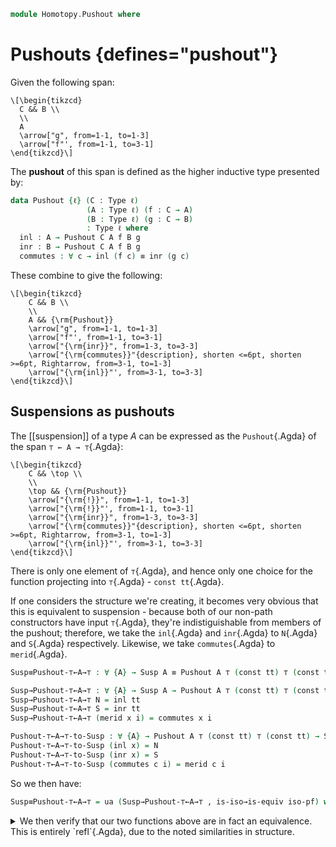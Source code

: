 <!--
```agda
open import 1Lab.Prelude

open import Homotopy.Space.Suspension
```
-->


```agda
module Homotopy.Pushout where
```

# Pushouts {defines="pushout"}

Given the following span:

~~~{.quiver}
\[\begin{tikzcd}
  C && B \\
  \\
  A
  \arrow["g", from=1-1, to=1-3]
  \arrow["f"', from=1-1, to=3-1]
\end{tikzcd}\]
~~~

The **pushout** of this span is defined as the higher inductive type
presented by:
```agda
data Pushout {ℓ} (C : Type ℓ)
                 (A : Type ℓ) (f : C → A)
                 (B : Type ℓ) (g : C → B)
                 : Type ℓ where
  inl : A → Pushout C A f B g
  inr : B → Pushout C A f B g
  commutes : ∀ c → inl (f c) ≡ inr (g c)
```

These combine to give the following:

~~~{.quiver}
\[\begin{tikzcd}
	C && B \\
	\\
	A && {\rm{Pushout}}
	\arrow["g", from=1-1, to=1-3]
	\arrow["f"', from=1-1, to=3-1]
	\arrow["{\rm{inr}}", from=1-3, to=3-3]
	\arrow["{\rm{commutes}}"{description}, shorten <=6pt, shorten >=6pt, Rightarrow, from=3-1, to=1-3]
	\arrow["{\rm{inl}}"', from=3-1, to=3-3]
\end{tikzcd}\]
~~~

## Suspensions as pushouts

The [[suspension]] of a type $A$ can be expressed as the  `Pushout`{.Agda}
of the span `⊤ ← A → ⊤`{.Agda}:

~~~{.quiver}
\[\begin{tikzcd}
	C && \top \\
	\\
	\top && {\rm{Pushout}}
	\arrow["{\rm{!}}", from=1-1, to=1-3]
	\arrow["{\rm{!}}"', from=1-1, to=3-1]
	\arrow["{\rm{inr}}", from=1-3, to=3-3]
	\arrow["{\rm{commutes}}"{description}, shorten <=6pt, shorten >=6pt, Rightarrow, from=3-1, to=1-3]
	\arrow["{\rm{inl}}"', from=3-1, to=3-3]
\end{tikzcd}\]
~~~

<!--
```agda
const : {A B : Type} → A → B → A
const t _ = t
```
-->

There is only one element of `⊤`{.Agda}, and hence only one choice
for the function projecting into `⊤`{.Agda} - `const tt`{.Agda}.

If one considers the structure we're creating, it becomes very
obvious that this is equivalent to suspension - because both of our
non-path constructors have input `⊤`{.Agda}, they're indistiguishable
from members of the pushout; therefore, we take the
`inl`{.Agda} and `inr`{.Agda} to `N`{.Agda} and
`S`{.Agda} respectively.
Likewise, we take `commutes`{.Agda} to
`merid`{.Agda}.

```agda
Susp≡Pushout-⊤←A→⊤ : ∀ {A} → Susp A ≡ Pushout A ⊤ (const tt) ⊤ (const tt)

Susp→Pushout-⊤←A→⊤ : ∀ {A} → Susp A → Pushout A ⊤ (const tt) ⊤ (const tt)
Susp→Pushout-⊤←A→⊤ N = inl tt
Susp→Pushout-⊤←A→⊤ S = inr tt
Susp→Pushout-⊤←A→⊤ (merid x i) = commutes x i

Pushout-⊤←A→⊤-to-Susp : ∀ {A} → Pushout A ⊤ (const tt) ⊤ (const tt) → Susp A
Pushout-⊤←A→⊤-to-Susp (inl x) = N
Pushout-⊤←A→⊤-to-Susp (inr x) = S
Pushout-⊤←A→⊤-to-Susp (commutes c i) = merid c i
```

So we then have:

```agda
Susp≡Pushout-⊤←A→⊤ = ua (Susp→Pushout-⊤←A→⊤ , is-iso→is-equiv iso-pf) where
```

<details><summary> We then verify that our two functions above are in fact
an equivalence. This is entirely `refl`{.Agda}, due to the noted
similarities in structure.</summary>
```agda
  open is-iso

  iso-pf : is-iso Susp→Pushout-⊤←A→⊤
  iso-pf .inv = Pushout-⊤←A→⊤-to-Susp 
  iso-pf .rinv (inl x) = refl
  iso-pf .rinv (inr x) = refl
  iso-pf .rinv (commutes c i) = refl
  iso-pf .linv N = refl
  iso-pf .linv S = refl
  iso-pf .linv (merid x i) = refl
```
</details>

## The universal property of pushouts

To formulate the universal property of a pushout, we first introduce **cocones**.
A `Cocone`{.Agda}, given a type `D`{.Agda} and a span:

~~~{.quiver}
\[\begin{tikzcd}
	A & C & B
	\arrow["f"', from=1-2, to=1-1]
	\arrow["g", from=1-2, to=1-3]
\end{tikzcd}\]
~~~

consists of functions `i : A → D`{.Agda} & `j : B → D`{.Agda}, and a homotopy
`h : (c : C) → i (f c) ≡ j (g c)`{.Agda}, forming:

~~~{.quiver}
\[\begin{tikzcd}
	C && B \\
	\\
	A && D
	\arrow["g", from=1-1, to=1-3]
	\arrow["f"', from=1-1, to=3-1]
	\arrow["j", from=1-3, to=3-3]
	\arrow["h"{description}, shorten <=6pt, shorten >=6pt, Rightarrow, from=3-1, to=1-3]
	\arrow["i"', from=3-1, to=3-3]
\end{tikzcd}\]
~~~


One can then note the similarities between this definition,
and our previous `Pushout`{.Agda} definition. We denote the type of
`Cocone`{.Agda}s as:

```agda
Cocone : {C A B : Type} → (f : C → A) → (g : C → B) → (D : Type) → Type
Cocone {C} {A} {B} f g D =
  Σ[ i ∈ (A → D) ]
    Σ[ j ∈ (B → D) ]
      ((c : C) → i (f c) ≡ j (g c))
```

We can then show that the canonical `Cocone`{.Agda} consisting of a `Pushout`{.Agda}
is the universal `Cocone`{.Agda}.

```agda
Pushout-is-universal-cocone : ∀ {A B C E f g} → (Pushout C A f B g → E) ≡ (Cocone f g E)
Pushout-is-universal-cocone = ua ( Pushout→Cocone , is-iso→is-equiv iso-pc ) where
```

<details><summary> Once again we show that the above is an equivalence;
this proof is essentially a transcription of Lemma 6.8.2 in the [HoTT](HoTT.html) book,
and again mostly reduces to `refl`{.Agda}.
</summary>
```agda
  open is-iso

  Pushout→Cocone : ∀ {A B C E f g} → (Pushout C A f B g → E) → Cocone f g E
  Cocone→Pushout : ∀ {A B C E f g} → Cocone f g E → (Pushout C A f B g → E)
  iso-pc : is-iso Pushout→Cocone

  Pushout→Cocone t = (λ x → t (inl x)) ,
                     (λ x → t (inr x)) ,
                     (λ c i → ap t (commutes c) i)

  Cocone→Pushout t (inl x) = fst t x 
  Cocone→Pushout t (inr x) = fst (snd t) x
  Cocone→Pushout t (commutes c i) = snd (snd t) c i

  iso-pc .inv = Cocone→Pushout
  iso-pc .rinv _ = refl
  iso-pc .linv _ = funext (λ { (inl y) → refl;
                                (inr y) → refl;
                                (commutes c i) → refl
                           })
```
</details>
